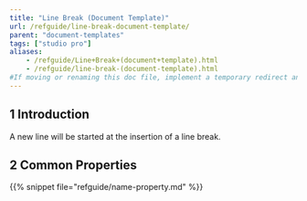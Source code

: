 ```yaml
---
title: "Line Break (Document Template)"
url: /refguide/line-break-document-template/
parent: "document-templates"
tags: ["studio pro"]
aliases:
    - /refguide/Line+Break+(document+template).html
    - /refguide/line-break-(document-template).html
#If moving or renaming this doc file, implement a temporary redirect and let the respective team know they should update the URL in the product. See Mapping to Products for more details.
---
```


## 1 Introduction

A new line will be started at the insertion of a line break.

## 2 Common Properties

{{% snippet file="refguide/name-property.md" %}}
